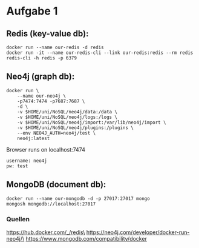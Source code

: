 # Aufgabe 1

## Redis (key-value db):

```
docker run --name our-redis -d redis
docker run -it --name our-redis-cli --link our-redis:redis --rm redis redis-cli -h redis -p 6379
```

## Neo4j (graph db):

```
docker run \
    --name our-neo4j \
    -p7474:7474 -p7687:7687 \
    -d \
    -v $HOME/uni/NoSQL/neo4j/data:/data \
    -v $HOME/uni/NoSQL/neo4j/logs:/logs \
    -v $HOME/uni/NoSQL/neo4j/import:/var/lib/neo4j/import \
    -v $HOME/uni/NoSQL/neo4j/plugins:/plugins \
    --env NEO4J_AUTH=neo4j/test \
    neo4j:latest
```

Browser runs on localhost:7474

```
username: neo4j
pw: test
```

## MongoDB (document db):

```
docker run --name our-mongodb -d -p 27017:27017 mongo
mongosh mongodb://localhost:27017
```

### Quellen

https://hub.docker.com/_/redis\
https://neo4j.com/developer/docker-run-neo4j/\
https://www.mongodb.com/compatibility/docker
